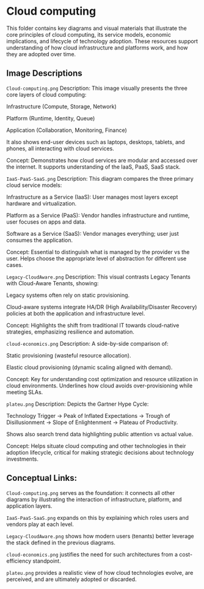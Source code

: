 # Cloud computing
This folder contains key diagrams and visual materials that illustrate the core principles of cloud computing, its service models, economic implications, and lifecycle of technology adoption. These resources support understanding of how cloud infrastructure and platforms work, and how they are adopted over time.

## Image Descriptions

`Cloud-computing.png`
Description: This image visually presents the three core layers of cloud computing:

Infrastructure (Compute, Storage, Network)

Platform (Runtime, Identity, Queue)

Application (Collaboration, Monitoring, Finance)

It also shows end-user devices such as laptops, desktops, tablets, and phones, all interacting with cloud services.

Concept: Demonstrates how cloud services are modular and accessed over the internet. It supports understanding of the IaaS, PaaS, SaaS stack.

`IaaS-PaaS-SaaS.png`
Description: This diagram compares the three primary cloud service models:

Infrastructure as a Service (IaaS): User manages most layers except hardware and virtualization.

Platform as a Service (PaaS): Vendor handles infrastructure and runtime, user focuses on apps and data.

Software as a Service (SaaS): Vendor manages everything; user just consumes the application.

Concept: Essential to distinguish what is managed by the provider vs the user. Helps choose the appropriate level of abstraction for different use cases.

`Legacy-CloudAware.png`
Description: This visual contrasts Legacy Tenants with Cloud-Aware Tenants, showing:

Legacy systems often rely on static provisioning.

Cloud-aware systems integrate HA/DR (High Availability/Disaster Recovery) policies at both the application and infrastructure level.

Concept: Highlights the shift from traditional IT towards cloud-native strategies, emphasizing resilience and automation.

`cloud-economics.png`
Description: A side-by-side comparison of:

Static provisioning (wasteful resource allocation).

Elastic cloud provisioning (dynamic scaling aligned with demand).

Concept: Key for understanding cost optimization and resource utilization in cloud environments. Underlines how cloud avoids over-provisioning while meeting SLAs.

`plateu.png`
Description: Depicts the Gartner Hype Cycle:

Technology Trigger → Peak of Inflated Expectations → Trough of Disillusionment → Slope of Enlightenment → Plateau of Productivity.

Shows also search trend data highlighting public attention vs actual value.

Concept: Helps situate cloud computing and other technologies in their adoption lifecycle, critical for making strategic decisions about technology investments.

## Conceptual Links:

`Cloud-computing.png` serves as the foundation: it connects all other diagrams by illustrating the interaction of infrastructure, platform, and application layers.

`IaaS-PaaS-SaaS.png` expands on this by explaining which roles users and vendors play at each level.

`Legacy-CloudAware.png` shows how modern users (tenants) better leverage the stack defined in the previous diagrams.

`cloud-economics.png` justifies the need for such architectures from a cost-efficiency standpoint.

`plateu.png` provides a realistic view of how cloud technologies evolve, are perceived, and are ultimately adopted or discarded.

